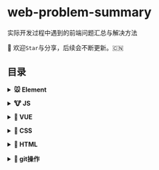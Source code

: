 # web-problem-summary
实际开发过程中遇到的前端问题汇总与解决方法

<!-- 
// 0️⃣ 1️⃣ 2️⃣ 3️⃣ 4️⃣ 5️⃣ 6️⃣ 7️⃣ 8️⃣ 9️⃣
-->

🚀 欢迎`Star`与分享，后续会不断更新。🇨🇳  

## 目录


<b><details><summary>🐭 Element</summary></b>

- [详情](./content/element.md)

</details>

<b><details><summary>🐮 JS</summary></b>

- [详情](./content/js.md)

</details>

<b><details><summary>🐯 VUE</summary></b>

- [详情](./content/vue.md)

</details>

<b><details><summary>🐰 CSS</summary></b>

- [详情](./content/css.md)

</details>

<b><details><summary>🐉 HTML</summary></b>

- [详情](./content/Angular.md)

</details>

<b><details><summary>🐍 git操作</summary></b>

- [详情](./content/git.md)

</details>
